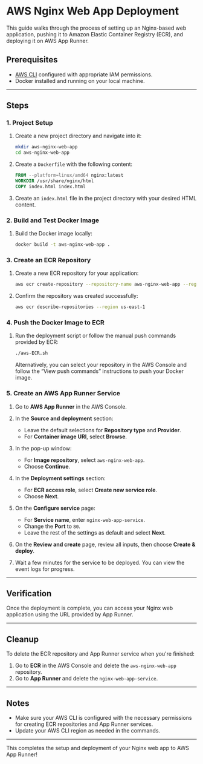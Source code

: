 # AWS Nginx Web App Deployment

This guide walks through the process of setting up an Nginx-based web application, pushing it to Amazon Elastic Container Registry (ECR), and deploying it on AWS App Runner.

## Prerequisites

- [AWS CLI](https://aws.amazon.com/cli/) configured with appropriate IAM permissions.
- Docker installed and running on your local machine.

---

## Steps

### 1. Project Setup

1. Create a new project directory and navigate into it:
    ```bash
    mkdir aws-nginx-web-app
    cd aws-nginx-web-app
    ```

2. Create a `Dockerfile` with the following content:
    ```Dockerfile
    FROM --platform=linux/amd64 nginx:latest
    WORKDIR /usr/share/nginx/html
    COPY index.html index.html
    ```

3. Create an `index.html` file in the project directory with your desired HTML content.

### 2. Build and Test Docker Image

1. Build the Docker image locally:
    ```bash
    docker build -t aws-nginx-web-app .
    ```

### 3. Create an ECR Repository

1. Create a new ECR repository for your application:
    ```bash
    aws ecr create-repository --repository-name aws-nginx-web-app --region us-east-1
    ```

2. Confirm the repository was created successfully:
    ```bash
    aws ecr describe-repositories --region us-east-1
    ```

### 4. Push the Docker Image to ECR

1. Run the deployment script or follow the manual push commands provided by ECR:
    ```bash
    ./aws-ECR.sh
    ```

    Alternatively, you can select your repository in the AWS Console and follow the “View push commands” instructions to push your Docker image.

### 5. Create an AWS App Runner Service

1. Go to **AWS App Runner** in the AWS Console.

2. In the **Source and deployment** section:
   - Leave the default selections for **Repository type** and **Provider**.
   - For **Container image URI**, select **Browse**.

3. In the pop-up window:
   - For **Image repository**, select `aws-nginx-web-app`.
   - Choose **Continue**.

4. In the **Deployment settings** section:
   - For **ECR access role**, select **Create new service role**.
   - Choose **Next**.

5. On the **Configure service** page:
   - For **Service name**, enter `nginx-web-app-service`.
   - Change the **Port** to `80`.
   - Leave the rest of the settings as default and select **Next**.

6. On the **Review and create** page, review all inputs, then choose **Create & deploy**.

7. Wait a few minutes for the service to be deployed. You can view the event logs for progress.

---

## Verification

Once the deployment is complete, you can access your Nginx web application using the URL provided by App Runner.

---

## Cleanup

To delete the ECR repository and App Runner service when you're finished:
1. Go to **ECR** in the AWS Console and delete the `aws-nginx-web-app` repository.
2. Go to **App Runner** and delete the `nginx-web-app-service`.

---

## Notes

- Make sure your AWS CLI is configured with the necessary permissions for creating ECR repositories and App Runner services.
- Update your AWS CLI region as needed in the commands.

---

This completes the setup and deployment of your Nginx web app to AWS App Runner!
